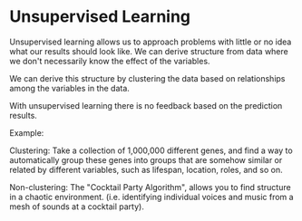 # Unsupervised Learning

Unsupervised learning allows us to approach problems with little or no idea
what our results should look like. We can derive structure from data where
we don't necessarily know the effect of the variables.

We can derive this structure by clustering the data based on relationships
among the variables in the data.

With unsupervised learning there is no feedback based on the prediction
results.

Example:

Clustering: Take a collection of 1,000,000 different genes, and find a way to
automatically group these genes into groups that are somehow similar or related
by different variables, such as lifespan, location, roles, and so on.

Non-clustering: The "Cocktail Party Algorithm", allows you to find structure
in a chaotic environment. (i.e. identifying individual voices and music from
a mesh of sounds at a cocktail party).
